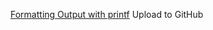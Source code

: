 [Formatting Output with printf](https://hilliard.instructure.com/courses/25944/files/6101260/download?wrap=1)
Upload to GitHub

